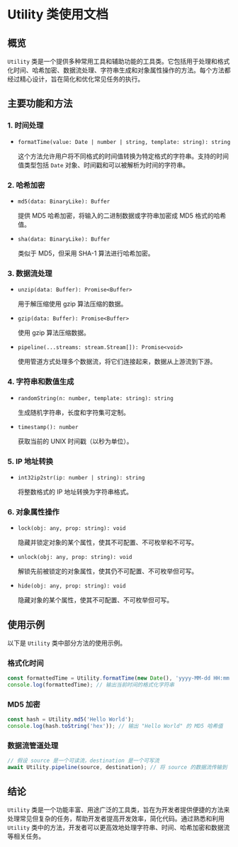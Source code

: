 # Utility 类使用文档

## 概览

`Utility` 类是一个提供多种常用工具和辅助功能的工具类。它包括用于处理和格式化时间、哈希加密、数据流处理、字符串生成和对象属性操作的方法。每个方法都经过精心设计，旨在简化和优化常见任务的执行。

## 主要功能和方法

### 1. 时间处理

- `formatTime(value: Date | number | string, template: string): string`

  这个方法允许用户将不同格式的时间值转换为特定格式的字符串。支持的时间值类型包括 `Date` 对象、时间戳和可以被解析为时间的字符串。

### 2. 哈希加密

- `md5(data: BinaryLike): Buffer`

  提供 MD5 哈希加密，将输入的二进制数据或字符串加密成 MD5 格式的哈希值。

- `sha(data: BinaryLike): Buffer`

  类似于 MD5，但采用 SHA-1 算法进行哈希加密。

### 3. 数据流处理

- `unzip(data: Buffer): Promise<Buffer>`

  用于解压缩使用 gzip 算法压缩的数据。

- `gzip(data: Buffer): Promise<Buffer>`

  使用 gzip 算法压缩数据。

- `pipeline(...streams: stream.Stream[]): Promise<void>`

  使用管道方式处理多个数据流，将它们连接起来，数据从上游流到下游。

### 4. 字符串和数值生成

- `randomString(n: number, template: string): string`

  生成随机字符串，长度和字符集可定制。

- `timestamp(): number`

  获取当前的 UNIX 时间戳（以秒为单位）。

### 5. IP 地址转换

- `int32ip2str(ip: number | string): string`

  将整数格式的 IP 地址转换为字符串格式。

### 6. 对象属性操作

- `lock(obj: any, prop: string): void`

  隐藏并锁定对象的某个属性，使其不可配置、不可枚举和不可写。

- `unlock(obj: any, prop: string): void`

  解锁先前被锁定的对象属性，使其仍不可配置、不可枚举但可写。

- `hide(obj: any, prop: string): void`

  隐藏对象的某个属性，使其不可配置、不可枚举但可写。

## 使用示例

以下是 `Utility` 类中部分方法的使用示例。

### 格式化时间

```typescript
const formattedTime = Utility.formatTime(new Date(), 'yyyy-MM-dd HH:mm:ss');
console.log(formattedTime); // 输出当前时间的格式化字符串
```

### MD5 加密

```typescript
const hash = Utility.md5('Hello World');
console.log(hash.toString('hex')); // 输出 "Hello World" 的 MD5 哈希值
```

### 数据流管道处理

```typescript
// 假设 source 是一个可读流，destination 是一个可写流
await Utility.pipeline(source, destination); // 将 source 的数据流传输到 destination
```

## 结论

`Utility` 类是一个功能丰富、用途广泛的工具类，旨在为开发者提供便捷的方法来处理常见但复杂的任务，帮助开发者提高开发效率，简化代码。通过熟悉和利用 `Utility` 类中的方法，开发者可以更高效地处理字符串、时间、哈希加密和数据流等相关任务。
